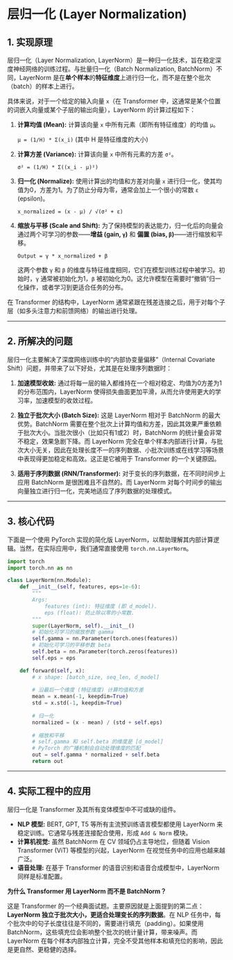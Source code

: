 # 层归一化 (Layer Normalization)

## 1. 实现原理

层归一化（Layer Normalization, LayerNorm）是一种归一化技术，旨在稳定深度神经网络的训练过程。与批量归一化（Batch Normalization, BatchNorm）不同，LayerNorm 是在**单个样本**的**特征维度**上进行归一化，而不是在整个批次（batch）的样本上进行。

具体来说，对于一个给定的输入向量 `x`（在 Transformer 中，这通常是某个位置的词嵌入向量或某个子层的输出向量），LayerNorm 的计算过程如下：

1.  **计算均值 (Mean):** 计算该向量 `x` 中所有元素（即所有特征维度）的均值 `μ`。

    `μ = (1/H) * Σ(x_i)`  (其中 H 是特征维度的大小)

2.  **计算方差 (Variance):** 计算该向量 `x` 中所有元素的方差 `σ²`。

    `σ² = (1/H) * Σ((x_i - μ)²)`

3.  **归一化 (Normalize):** 使用计算出的均值和方差对向量 `x` 进行归一化，使其均值为0，方差为1。为了防止分母为零，通常会加上一个很小的常数 `ε` (epsilon)。

    `x_normalized = (x - μ) / √(σ² + ε)`

4.  **缩放与平移 (Scale and Shift):** 为了保持模型的表达能力，归一化后的向量会通过两个可学习的参数——**增益 (gain, `γ`)** 和 **偏置 (bias, `β`)**——进行缩放和平移。

    `Output = γ * x_normalized + β`

    这两个参数 `γ` 和 `β` 的维度与特征维度相同，它们在模型训练过程中被学习。初始时，`γ` 通常被初始化为1，`β` 被初始化为0。这允许模型在需要时“撤销”归一化操作，或者学习到更适合任务的分布。

在 Transformer 的结构中，LayerNorm 通常紧跟在残差连接之后，用于对每个子层（如多头注意力和前馈网络）的输出进行处理。

---

## 2. 所解决的问题

层归一化主要解决了深度网络训练中的“内部协变量偏移”（Internal Covariate Shift）问题，并带来了以下好处，尤其是在处理序列数据时：

1.  **加速模型收敛:** 通过将每一层的输入都维持在一个相对稳定、均值为0方差为1的分布范围内，LayerNorm 使得损失曲面更加平滑，从而允许使用更大的学习率，加速模型的收敛过程。

2.  **独立于批次大小 (Batch Size):** 这是 LayerNorm 相对于 BatchNorm 的最大优势。BatchNorm 需要在整个批次上计算均值和方差，因此其效果严重依赖于批次大小。当批次很小（比如只有1或2）时，BatchNorm 的统计量会非常不稳定，效果急剧下降。而 LayerNorm 完全在单个样本内部进行计算，与批次大小无关，因此在处理长度不一的序列数据、小批次训练或在线学习等场景中表现得更加稳定和高效。这正是它被用于 Transformer 的一个关键原因。

3.  **适用于序列数据 (RNN/Transformer):** 对于变长的序列数据，在不同时间步上应用 BatchNorm 是很困难且不自然的。而 LayerNorm 对每个时间步的输出向量独立进行归一化，完美地适应了序列数据的处理模式。

---

## 3. 核心代码

下面是一个使用 PyTorch 实现的简化版 LayerNorm，以帮助理解其内部计算逻辑。当然，在实际应用中，我们通常直接使用 `torch.nn.LayerNorm`。

```python
import torch
import torch.nn as nn

class LayerNorm(nn.Module):
    def __init__(self, features, eps=1e-6):
        """
        Args:
            features (int): 特征维度 (即 d_model).
            eps (float): 防止除以零的小常数.
        """
        super(LayerNorm, self).__init__()
        # 初始化可学习的缩放参数 gamma
        self.gamma = nn.Parameter(torch.ones(features))
        # 初始化可学习的平移参数 beta
        self.beta = nn.Parameter(torch.zeros(features))
        self.eps = eps

    def forward(self, x):
        # x shape: [batch_size, seq_len, d_model]
        
        # 沿最后一个维度 (特征维度) 计算均值和方差
        mean = x.mean(-1, keepdim=True)
        std = x.std(-1, keepdim=True)
        
        # 归一化
        normalized = (x - mean) / (std + self.eps)
        
        # 缩放和平移
        # self.gamma 和 self.beta 的维度是 [d_model]
        # PyTorch 的广播机制会自动处理维度的匹配
        out = self.gamma * normalized + self.beta
        return out

```

---

## 4. 实际工程中的应用

层归一化是 Transformer 及其所有变体模型中不可或缺的组件。

*   **NLP 模型:** BERT, GPT, T5 等所有主流预训练语言模型都使用 LayerNorm 来稳定训练。它通常与残差连接配合使用，形成 `Add & Norm` 模块。
*   **计算机视觉:** 虽然 BatchNorm 在 CV 领域仍占主导地位，但随着 Vision Transformer (ViT) 等模型的兴起，LayerNorm 在视觉任务中的应用也越来越广泛。
*   **语音处理:** 在基于 Transformer 的语音识别和语音合成模型中，LayerNorm 同样是标准配置。

**为什么 Transformer 用 LayerNorm 而不是 BatchNorm？**

这是 Transformer 的一个经典面试题。主要原因就是上面提到的第二点：**LayerNorm 独立于批次大小，更适合处理变长的序列数据**。在 NLP 任务中，每个批次中的句子长度往往是不同的，需要进行填充（padding）。如果使用 BatchNorm，这些填充位会影响整个批次的统计量计算，带来噪声。而 LayerNorm 在每个样本内部独立计算，完全不受其他样本和填充位的影响，因此是更自然、更稳健的选择。
